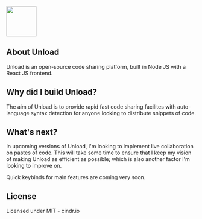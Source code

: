 <img src="http://i.imgur.com/ksZorjw.png" height="80">

## About Unload
Unload is an open-source code sharing platform, built in Node JS with a React JS frontend.

## Why did I build Unload?
The aim of Unload is to provide rapid fast code sharing facilites with auto-language syntax detection for anyone looking to distribute snippets of code.

## What's next?
In upcoming versions of Unload, I'm looking to implement live collaboration on pastes of code. This will take some time to ensure that I keep my vision of making Unload as efficient as possible; which is also another factor I'm looking to improve on.

Quick keybinds for main features are coming very soon.

## License
Licensed under MIT - cindr.io

